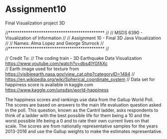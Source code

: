 # Assignment10
Final Visualization project 3D

//******************************************** //
// MSDS 6390 - Visualization of Information    // 
// Assignment 10 - Final 3D Java Visualization //
// Names:  Alma Lopez and George Sturrock      //
//******************************************** //

// Credit To:
// The coding train - 3D Earthquake Data Visualization  https://www.youtube.com/watch?v=dbs4IYGfAXc  
// Earth image used for texture from https://visibleearth.nasa.gov/view_cat.php?categoryID=1484 
// https://en.wikipedia.org/wiki/Spherical_coordinate_system 
// Data set for happiness score is available in kaggle.com https://www.kaggle.com/unsdsn/world-happiness

The happiness scores and rankings use data from the Gallup World Poll. The scores are based on answers 
to the main life evaluation question asked in the poll. This question, known as the Cantril ladder, 
asks respondents to think of a ladder with the best possible life for them being a 10 and the worst possible 
life being a 0 and to rate their own current lives on that scale. The scores are from nationally representative 
samples for the years 2013-2016 and use the Gallup weights to make the estimates representative. 

